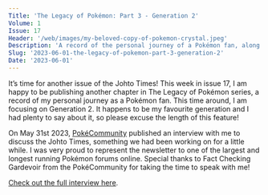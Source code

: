 ```yaml
---
Title: 'The Legacy of Pokémon: Part 3 - Generation 2'
Volume: 1
Issue: 17
Header: '/web/images/my-beloved-copy-of-pokemon-crystal.jpeg'
Description: 'A record of the personal journey of a Pokémon fan, along with the latest Pokémon news and mailbag content'
Slug: '2023-06-01-the-legacy-of-pokemon-part-3-generation-2'
Date: '2023-06-01'
---
```

It’s time for another issue of the Johto Times! This week in issue 17, I am happy to be publishing another chapter in The Legacy of Pokémon series, a record of my personal journey as a Pokémon fan. This time around, I am focusing on Generation 2. It happens to be my favourite generation and I had plenty to say about it, so please excuse the length of this feature!

On May 31st 2023, [PokéCommunity](https://www.pokecommunity.com) published an interview with me to discuss the Johto Times, something we had been working on for a little while. I was very proud to represent the newsletter to one of the largest and longest running Pokémon forums online. Special thanks to Fact Checking Gardevoir from the PokéCommunity for taking the time to speak with me!

[Check out the full interview here](https://daily.pokecommunity.com/2023/05/28/interview-with-darren-johto-times/).